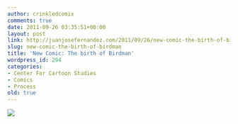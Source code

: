 ```yaml
---
author: crinkledcomix
comments: true
date: 2011-09-26 03:35:51+00:00
layout: post
link: http://juanjosefernandez.com/2011/09/26/new-comic-the-birth-of-birdman/
slug: new-comic-the-birth-of-birdman
title: 'New Comic: The birth of Birdman'
wordpress_id: 294
categories:
- Center For Cartoon Studies
- Comics
- Process
old: true
---
```


[![](http://fernandezjuanjose.files.wordpress.com/2011/09/in-the-wee-hours-longonline.jpg)](http://fernandezjuanjose.files.wordpress.com/2011/09/in-the-wee-hours-longonline.jpg)
